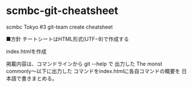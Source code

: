 scmbc-git-cheatsheet
====================

scmbc Tokyo #3 git-team create cheatsheet

■方針
  チートシートはHTML形式(UTF−8)で作成する

  index.htmlを作成

  掲載内容は、コマンドラインから git --help で
  出力した The monst commonly〜以下に出力した
  コマンドをindex.htmlに各自コマンドの概要を
  日本語で書きまとめる。



